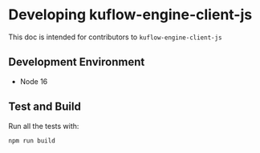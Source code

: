 # Developing kuflow-engine-client-js

This doc is intended for contributors to `kuflow-engine-client-js`

## Development Environment

- Node 16

## Test and Build

Run all the tests with:

```bash
npm run build
```
